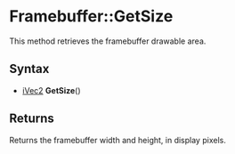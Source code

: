 # Framebuffer::GetSize
This method retrieves the framebuffer drawable area.

## Syntax
- [iVec2](iVec2) **GetSize**()

## Returns
Returns the framebuffer width and height, in display pixels.

